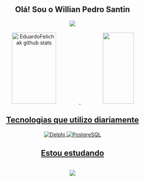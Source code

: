 <h2 align="center"> Olá! Sou o Willian Pedro Santin </h2>
<div align="center">
  <a href="https://www.linkedin.com/in/willian-pedro-santin-348734214" target="_blank"><img src="https://img.shields.io/badge/-LinkedIn-%230077B5?style=for-the-badge&logo=linkedin&logoColor=white" target="_blank"></a> 
</div>

<div align="center"><br>
  <a href="https://github.com/Santinwill">
  <img width="49%" height="195px" src="https://github-readme-stats.vercel.app/api?username=Santinwill&show_icons=true&count_private=true&hide_border=true&title_color=00ccff&icon_color=1c4966&text_color=c9d1d9&bg_color=0d1117" alt="EduardoFelichak github stats" /> 
  <img width="41%" height="195px" src="https://github-readme-stats.vercel.app/api/top-langs/?username=Santinwill&layout=compact&hide_border=true&title_color=00ccff&text_color=225566&bg_color=0d1117" />	  
</div>

<h2 align="center"> Tecnologias que utilizo diariamente</h2>
<div align="center">
  <img align="center" src="https://img.shields.io/badge/Delphi_RAD_Studio-B22222?style=for-the-badge&logo=delphi&logoColor=white" alt="Delphi"/>
  <img align="center" src="https://img.shields.io/badge/PostgreSQL-316192?style=for-the-badge&logo=postgresql&logoColor=white" alt="PostgreSQL"/>	
</div>


<h2 align="center"> Estou estudando</h2>
<br>
<div align="center" >
  <img src="https://skillicons.dev/icons?i=cs,javascript,nodejs,python,docker,flutter,firebase,php,mongodb"/>
</div>

	
